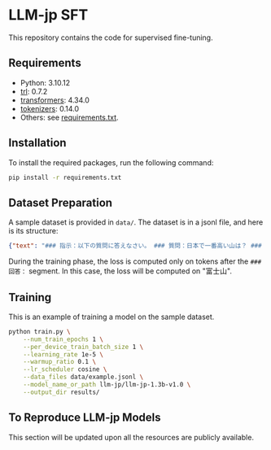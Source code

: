 # LLM-jp SFT

This repository contains the code for supervised fine-tuning.

## Requirements

- Python: 3.10.12
- [trl](https://huggingface.co/docs/trl/index): 0.7.2
- [transformers](https://huggingface.co/docs/transformers/index): 4.34.0
- [tokenizers](https://huggingface.co/docs/tokenizers/index): 0.14.0
- Others: see [requirements.txt](requirements.txt).

## Installation

To install the required packages, run the following command:

```bash
pip install -r requirements.txt
```

## Dataset Preparation

A sample dataset is provided in `data/`. The dataset is in a jsonl file, and here is its structure:

```json
{"text": "### 指示：以下の質問に答えなさい。 ### 質問：日本で一番高い山は？ ### 回答：富士山"}
```

During the training phase, the loss is computed only on tokens after the `### 回答：` segment. In this case, the loss will be computed on "富士山".

## Training

This is an example of training a model on the sample dataset.

```bash
python train.py \
    --num_train_epochs 1 \
    --per_device_train_batch_size 1 \
    --learning_rate 1e-5 \
    --warmup_ratio 0.1 \
    --lr_scheduler cosine \
    --data_files data/example.jsonl \
    --model_name_or_path llm-jp/llm-jp-1.3b-v1.0 \
    --output_dir results/
```

## To Reproduce LLM-jp Models

This section will be updated upon all the resources are publicly available.
